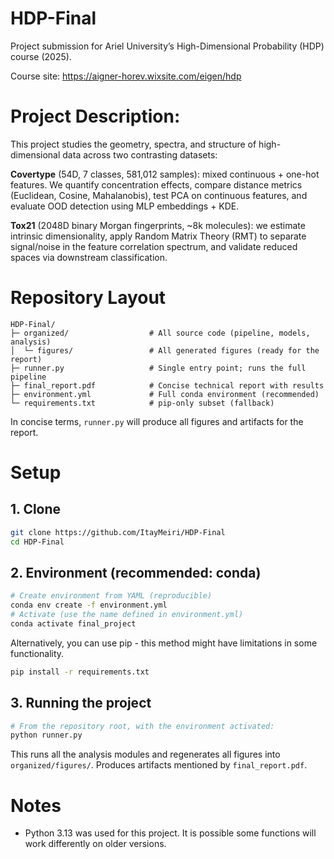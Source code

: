 # HDP-Final
Project submission for Ariel University’s High-Dimensional Probability (HDP) course (2025).

Course site: https://aigner-horev.wixsite.com/eigen/hdp

# Project Description:
This project studies the geometry, spectra, and structure of high-dimensional data across two contrasting datasets:

**Covertype** (54D, 7 classes, 581,012 samples): mixed continuous + one-hot features. We quantify concentration effects, compare distance metrics (Euclidean, Cosine, Mahalanobis), test PCA on continuous features, and evaluate OOD detection using MLP embeddings + KDE.

**Tox21** (2048D binary Morgan fingerprints, ~8k molecules): we estimate intrinsic dimensionality, apply Random Matrix Theory (RMT) to separate signal/noise in the feature correlation spectrum, and validate reduced spaces via downstream classification.

# Repository Layout
```
HDP-Final/
├─ organized/                  # All source code (pipeline, models, analysis)
│  └─ figures/                 # All generated figures (ready for the report)
├─ runner.py                   # Single entry point; runs the full pipeline
├─ final_report.pdf            # Concise technical report with results
├─ environment.yml             # Full conda environment (recommended)
└─ requirements.txt            # pip-only subset (fallback)
```
In concise terms, `runner.py` will produce all figures and artifacts for the report. 


# Setup

## 1. Clone 
```bash
git clone https://github.com/ItayMeiri/HDP-Final
cd HDP-Final
```

## 2. Environment (recommended: conda)
```bash
# Create environment from YAML (reproducible)
conda env create -f environment.yml
# Activate (use the name defined in environment.yml)
conda activate final_project
```

Alternatively, you can use pip - this method might have limitations in some functionality.
```bash
pip install -r requirements.txt
```

## 3. Running the project
```bash
# From the repository root, with the environment activated:
python runner.py
```
This runs all the analysis modules and regenerates all figures into `organized/figures/`.
Produces artifacts mentioned by `final_report.pdf`. 

# Notes
* Python 3.13 was used for this project. It is possible some functions will work differently on older versions.
